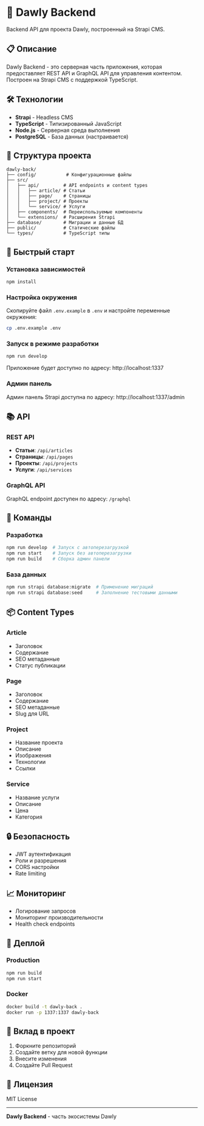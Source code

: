 # 🚀 Dawly Backend

Backend API для проекта Dawly, построенный на Strapi CMS.

## 📋 Описание

Dawly Backend - это серверная часть приложения, которая предоставляет REST API и GraphQL API для управления контентом. Построен на Strapi CMS с поддержкой TypeScript.

## 🛠 Технологии

- **Strapi** - Headless CMS
- **TypeScript** - Типизированный JavaScript
- **Node.js** - Серверная среда выполнения
- **PostgreSQL** - База данных (настраивается)

## 📁 Структура проекта

```
dawly-back/
├── config/           # Конфигурационные файлы
├── src/
│   ├── api/         # API endpoints и content types
│   │   ├── article/ # Статьи
│   │   ├── page/    # Страницы
│   │   ├── project/ # Проекты
│   │   └── service/ # Услуги
│   ├── components/  # Переиспользуемые компоненты
│   └── extensions/  # Расширения Strapi
├── database/        # Миграции и данные БД
├── public/          # Статические файлы
└── types/           # TypeScript типы
```

## 🚀 Быстрый старт

### Установка зависимостей

```bash
npm install
```

### Настройка окружения

Скопируйте файл `.env.example` в `.env` и настройте переменные окружения:

```bash
cp .env.example .env
```

### Запуск в режиме разработки

```bash
npm run develop
```

Приложение будет доступно по адресу: http://localhost:1337

### Админ панель

Админ панель Strapi доступна по адресу: http://localhost:1337/admin

## 📚 API

### REST API

- **Статьи**: `/api/articles`
- **Страницы**: `/api/pages`
- **Проекты**: `/api/projects`
- **Услуги**: `/api/services`

### GraphQL API

GraphQL endpoint доступен по адресу: `/graphql`

## 🔧 Команды

### Разработка

```bash
npm run develop  # Запуск с автоперезагрузкой
npm run start    # Запуск без автоперезагрузки
npm run build    # Сборка админ панели
```

### База данных

```bash
npm run strapi database:migrate  # Применение миграций
npm run strapi database:seed     # Заполнение тестовыми данными
```

## 📦 Content Types

### Article
- Заголовок
- Содержание
- SEO метаданные
- Статус публикации

### Page
- Заголовок
- Содержание
- SEO метаданные
- Slug для URL

### Project
- Название проекта
- Описание
- Изображения
- Технологии
- Ссылки

### Service
- Название услуги
- Описание
- Цена
- Категория

## 🔒 Безопасность

- JWT аутентификация
- Роли и разрешения
- CORS настройки
- Rate limiting

## 📈 Мониторинг

- Логирование запросов
- Мониторинг производительности
- Health check endpoints

## 🚀 Деплой

### Production

```bash
npm run build
npm run start
```

### Docker

```bash
docker build -t dawly-back .
docker run -p 1337:1337 dawly-back
```

## 🤝 Вклад в проект

1. Форкните репозиторий
2. Создайте ветку для новой функции
3. Внесите изменения
4. Создайте Pull Request

## 📄 Лицензия

MIT License

---

**Dawly Backend** - часть экосистемы Dawly
